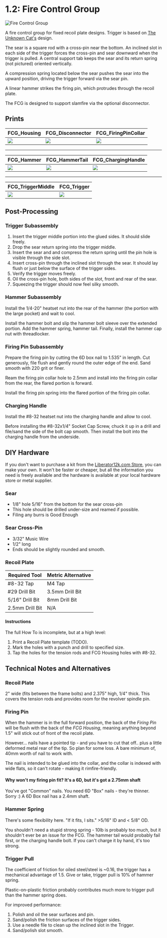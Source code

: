 # 1.2: Fire Control Group

![Fire Control Group](Preview_FCG.jpg)

A fire control group for fixed recoil plate designs. Trigger is based on
[The Unknown Cat's](https://www.youtube.com/channel/UCNR0HGw5airGKkiPcquS0TA)
design.

The sear is a square rod with a cross-pin near the bottom.
An inclined slot in each side of the trigger forces the cross-pin and
sear downward when the trigger is pulled. A central support tab
keeps the sear and its return spring (not pictured) oriented vertically.

A compression spring located below the sear pushes the sear into the upward
position, driving the trigger forward via the sear pin.

A linear hammer strikes the firing pin, which protrudes through the recoil plate.

The FCG is designed to support slamfire via the optional disconnector.

<!-- NEW PAGE -->
## Prints
|FCG_Housing|FCG_Disconnector|FCG_FiringPinCollar|
|-|-|-|
|![](FCG_Housing_thumb.jpg)|![](FCG_Disconnector_thumb.jpg)|![](FCG_FiringPinCollar_thumb.jpg)|
---
|FCG_Hammer|FCG_HammerTail|FCG_ChargingHandle|
|-|-|-|
|![](FCG_Hammer_thumb.jpg)|![](FCG_HammerTail_thumb.jpg)|![](FCG_ChargingHandle_thumb.jpg)|
---
|FCG_TriggerMiddle|FCG_Trigger|
|-|-|
|![](FCG_TriggerMiddle_thumb.jpg)|![](FCG_Trigger_thumb.jpg)

<!-- NEW PAGE -->
## Post-Processing

### Trigger Subassembly

1. Insert the trigger middle portion into the glued sides. It should slide freely.
2. Drop the sear return spring into the trigger middle.
3. Insert the sear and and compress the return spring until the pin hole is visible through the side slot.
4. Insert cross-pin through the inclined slot through the sear. It should lay flush or just below the surface of the trigger sides.
5. Verify the trigger moves freely.
6. Oil the cross-pin hole, both sides of the slot, front and rear of the sear.
7. Squeezing the trigger should now feel silky smooth.

### Hammer Subassembly

Install the 1/4-20" heatset nut into the rear of the hammer (the portion with the large pocket) and wait to cool.

Install the hammer bolt and slip the hammer bolt sleeve over the extended portion. Add the hammer spring, hammer tail.
Finally, install the hammer cap nut with threadlocker.

### Firing Pin Subassembly

Prepare the firing pin by cutting the 6D box nail to 1.535" in length. Cut generously, file flush and gently round the
outer edge of the end. Sand smooth with 220 grit or finer.

Ream the firing pin collar hole to 2.5mm and install into the firing pin collar from the rear, the flared portion is
forward.

Install the firing pin spring into the flared portion of the firing pin collar.

### Charging Handle

Install the \#8-32 heatset nut into the charging handle and allow to cool.

Before installing the \#8-32x1/4" Socket Cap Screw, chuck it up in a drill and file/sand the side of the bolt cap
smooth. Then install the bolt into the charging handle from the underside.

## DIY Hardware
If you don't want to purchase a kit from the
[Liberator12k.com Store](https://liberator12k.com/store/),
you can make your own. It won't be faster or cheaper, but all the information
you need is freely available and the hardware is available at your local
hardware store or metal supplier.

### Sear
 * 1/8" hole 5/16" from the bottom for the sear cross-pin
 * This hole should be drilled under-size and reamed if possible.
 * Filing any burrs is Good Enough
 
### Sear Cross-Pin
 * 3/32" Music Wire
 * 1/2" long
 * Ends should be slightly rounded and smooth.

### Recoil Plate
| Required Tool    | Metric Alternative |
|------------------|--------------------|
| #8-32 Tap        | M4 Tap             |
| #29 Drill Bit    | 3.5mm Drill Bit    |
| 5/16" Drill Bit  | 8mm Drill Bit      |
| 2.5mm Drill Bit  | N/A                |

#### Instructions
The full How To is incomplete, but at a high level:

1. Print a Recoil Plate template (TODO).
2. Mark the holes with a punch and drill to specified size.
3. Tap the holes for the tension rods and FCG Housing holes with #8-32.

<!-- NEW PAGE -->
## Technical Notes and Alternatives

### Recoil Plate
2" wide (fits between the frame bolts) and 2.375" high, 1/4" thick.
This covers the tension rods and provides room for the revolver spindle pin.

### Firing Pin
When the hammer is in the full forward position, the back of the *Firing Pin*
will be flush with the back of the *FCG Housing*, meaning anything beyond 1.5"
will stick out of front of the recoil plate.

However... nails have a pointed tip - and you have to cut that off..
plus a little deformed metal rear of the tip. So plan for some loss.
A bare minimum of, 40mm worth of nail to work with.

The nail is intended to be glued into the collar, and the collar is indexed with
wide flats, so it can't rotate - making it rimfire-friendly.

#### Why won't my firing pin fit? It's a 6D, but it's got a 2.75mm shaft
You've got "Common" nails. You need 6D "Box" nails - they're thinner. Sorry :)
A 6D Box nail has a 2.4mm shaft.

### Hammer Spring
There's some flexibility here. "If it fits, I sits." >5/16" ID and < 5/8" OD.

You shouldn't need a stupid strong spring - 10lb is probably too much,
but it shouldn't ever be an issue for the FCG. The hammer tail would probably 
fail first, or the charging handle bolt. If you can't charge it by hand, it's
too strong.

### Trigger Pull
The coefficient of friction for oiled steel/steel is ~0.16, the trigger has a
mechanical advantage of 1.5. Give or take, trigger pull is 10% of hammer spring.

Plastic-on-plastic friction probably contributes much more to trigger pull than
the hammer spring does.

For improved performance:
1. Polish and oil the sear surfaces and pin.
2. Sand/polish the friction surfaces of the trigger sides.
3. Use a needle file to clean up the inclined slot in the Trigger.
4. Sand/polish slot smooth.

